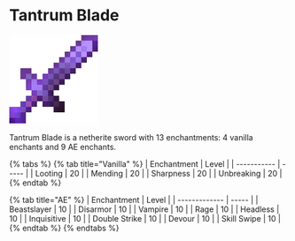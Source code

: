 # Tantrum Blade

![](<../../.gitbook/assets/Tantrum Blade.gif>)

Tantrum Blade is a netherite sword with 13 enchantments: 4 vanilla enchants and 9 AE enchants.

{% tabs %}
{% tab title="Vanilla" %}
| Enchantment | Level |
| ----------- | ----- |
| Looting     | 20    |
| Mending     | 20    |
| Sharpness   | 20    |
| Unbreaking  | 20    |
{% endtab %}

{% tab title="AE" %}
| Enchantment   | Level |
| ------------- | ----- |
| Beastslayer   | 10    |
| Disarmor      | 10    |
| Vampire       | 10    |
| Rage          | 10    |
| Headless      | 10    |
| Inquisitive   | 10    |
| Double Strike | 10    |
| Devour        | 10    |
| Skill Swipe   | 10    |
{% endtab %}
{% endtabs %}
